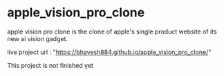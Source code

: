 # apple_vision_pro_clone
apple vision pro clone is the clone of apple's single product website of its new ai vision gadget.

live project url : "https://bhavesh884.github.io/apple_vision_pro_clone/"


This project is not finished yet
